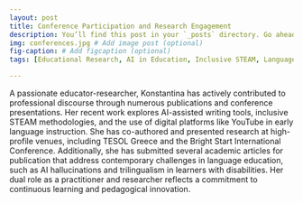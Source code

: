 ```yaml
---
layout: post
title: Conference Participation and Research Engagement
description: You’ll find this post in your `_posts` directory. Go ahead and edit it and re-build the site to see your changes. # Add post description (optional)
img: conferences.jpg # Add image post (optional)
fig-caption: # Add figcaption (optional)
tags: [Educational Research, AI in Education, Inclusive STEAM, Language Education, Conference Presentations, Trilingualism, Digital Tools, Pedagogical Innovation]

---
```


A passionate educator-researcher, Konstantina has actively contributed to professional discourse through numerous publications and conference presentations. Her recent work explores AI-assisted writing tools, inclusive STEAM methodologies, and the use of digital platforms like YouTube in early language instruction. She has co-authored and presented research at high-profile venues, including TESOL Greece and the Bright Start International Conference. Additionally, she has submitted several academic articles for publication that address contemporary challenges in language education, such as AI hallucinations and trilingualism in learners with disabilities. Her dual role as a practitioner and researcher reflects a commitment to continuous learning and pedagogical innovation.